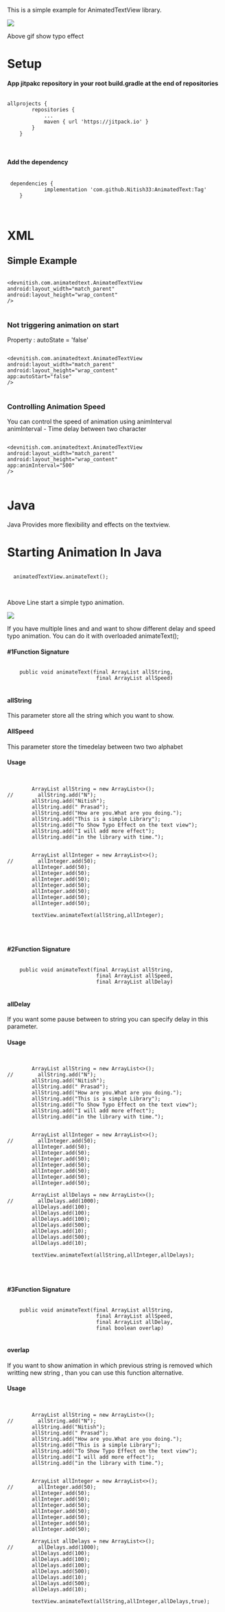<html>
<body>
 
 This is a simple example for AnimatedTextView library.

  
<image src = "/images/videotogif_2018.10.23_14.20.32.gif">
  
Above gif show typo effect

<h1>Setup</h1>

<h4>App jitpakc repository in your root build.gradle at the end of repositories</h4>
<pre>
<code>
allprojects {
		repositories {
			...
			maven { url 'https://jitpack.io' }
		}
	}
 </code>
 </pre>
 
 <h4> Add the dependency</h4>
 <pre>
 <code>
 dependencies {
	        implementation 'com.github.Nitish33:AnimatedText:Tag'
	}
 </code>
 </pre>
  
<h1> XML </h1>
<h2> Simple Example</h2>



<pre>
<code>	
&ltdevnitish.com.animatedtext.AnimatedTextView
android:layout_width="match_parent"
android:layout_height="wrap_content"
/&gt
</code>
</pre>

<h3> Not triggering animation on start</h3>

Property :  autoState = 'false'

<pre>
<code>	
&ltdevnitish.com.animatedtext.AnimatedTextView
android:layout_width="match_parent"
android:layout_height="wrap_content"
app:autoStart="false"
/&gt
</code>
</pre>

<h3> Controlling Animation Speed</h3>
You can control the speed of animation using <bold>animInterval<bold>
 <br>
 animInterval - Time delay between two character
<pre>
<code>	
&ltdevnitish.com.animatedtext.AnimatedTextView
android:layout_width="match_parent"
android:layout_height="wrap_content"
app:animInterval="500"
/&gt
</code>
</pre>
 

<h1>Java</h1>
Java Provides more flexibility and effects on the textview.<br>

<h1> Starting Animation In Java</h1>

<pre>
<code>
  animatedTextView.animateText();
  </code>
  </pre>
  
 Above Line start a simple typo animation. 
<br>

<image src = "/images/Gif2.gif">

If you have multiple lines and and want to show different delay and speed typo animation. You can do it with
overloaded animateText();

<h4> #1Function Signature</h4>
<pre>
<code>
    public void animateText(final ArrayList<String> allString,
                             final ArrayList<Integer> allSpeed)
</code>
</pre>

<h4> allString</h4>
This parameter store all the string which you want to show.

<h4> AllSpeed </h4> 
This parameter store the timedelay between two two alphabet

<h4> Usage</h4>

<pre>
<code>
 
        ArrayList<String> allString = new ArrayList<>();
//        allString.add("N");
        allString.add("Nitish");
        allString.add(" Prasad");
        allString.add("How are you.What are you doing.");
        allString.add("This is a simple Library");
        allString.add("To Show Typo Effect on the text view");
        allString.add("I will add more effect");
        allString.add("in the library with time.");


        ArrayList<Integer> allInteger = new ArrayList<>();
//        allInteger.add(50);
        allInteger.add(50);
        allInteger.add(50);
        allInteger.add(50);
        allInteger.add(50);
        allInteger.add(50);
        allInteger.add(50);
        allInteger.add(50);
        
        textView.animateText(allString,allInteger);
 
 </code>
 </pre>

<h4> #2Function Signature</h4>
<pre>
<code>
    public void animateText(final ArrayList<String> allString,
                             final ArrayList<Integer> allSpeed,
                             final ArrayList<Integer> allDelay)
</code>
</pre>

<h4> allDelay</h4>
If you want some pause between to string you can specify delay in this parameter.

<h4> Usage</h4>

<pre>
<code>
 
        ArrayList<String> allString = new ArrayList<>();
//        allString.add("N");
        allString.add("Nitish");
        allString.add(" Prasad");
        allString.add("How are you.What are you doing.");
        allString.add("This is a simple Library");
        allString.add("To Show Typo Effect on the text view");
        allString.add("I will add more effect");
        allString.add("in the library with time.");


        ArrayList<Integer> allInteger = new ArrayList<>();
//        allInteger.add(50);
        allInteger.add(50);
        allInteger.add(50);
        allInteger.add(50);
        allInteger.add(50);
        allInteger.add(50);
        allInteger.add(50);
        allInteger.add(50);
        
        ArrayList<Integer> allDelays = new ArrayList<>();
//        allDelays.add(1000);
        allDelays.add(100);
        allDelays.add(100);
        allDelays.add(100);
        allDelays.add(500);
        allDelays.add(10);
        allDelays.add(500);
        allDelays.add(10);
        
        textView.animateText(allString,allInteger,allDelays);
 
 </code>
 </pre>


<h4> #3Function Signature</h4>
<pre>
<code>
    public void animateText(final ArrayList<String> allString,
                             final ArrayList<Integer> allSpeed,
                             final ArrayList<Integer> allDelay,
                             final boolean overlap)
</code>
</pre>

<h4> overlap</h4>
If you want to show animation in which previous string is removed which writting new string , than you can use this function 
alternative.

<h4> Usage</h4>

<pre>
<code>
 
        ArrayList<String> allString = new ArrayList<>();
//        allString.add("N");
        allString.add("Nitish");
        allString.add(" Prasad");
        allString.add("How are you.What are you doing.");
        allString.add("This is a simple Library");
        allString.add("To Show Typo Effect on the text view");
        allString.add("I will add more effect");
        allString.add("in the library with time.");


        ArrayList<Integer> allInteger = new ArrayList<>();
//        allInteger.add(50);
        allInteger.add(50);
        allInteger.add(50);
        allInteger.add(50);
        allInteger.add(50);
        allInteger.add(50);
        allInteger.add(50);
        allInteger.add(50);
        
        ArrayList<Integer> allDelays = new ArrayList<>();
//        allDelays.add(1000);
        allDelays.add(100);
        allDelays.add(100);
        allDelays.add(100);
        allDelays.add(500);
        allDelays.add(10);
        allDelays.add(500);
        allDelays.add(10);
        
        textView.animateText(allString,allInteger,allDelays,true);
 
 </code>
 </pre>

</body>


</html>
